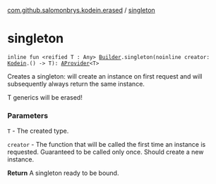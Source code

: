 [com.github.salomonbrys.kodein.erased](index.md) / [singleton](.)

# singleton

`inline fun <reified T : Any> `[`Builder`](../com.github.salomonbrys.kodein/-kodein/-builder/index.md)`.singleton(noinline creator: `[`Kodein`](../com.github.salomonbrys.kodein/-kodein/index.md)`.() -> T): `[`AProvider`](../com.github.salomonbrys.kodein/-a-provider/index.md)`<T>`

Creates a singleton: will create an instance on first request and will subsequently always return the same instance.

T generics will be erased!

### Parameters

`T` - The created type.

`creator` - The function that will be called the first time an instance is requested. Guaranteed to be called only once. Should create a new instance.

**Return**
A singleton ready to be bound.

